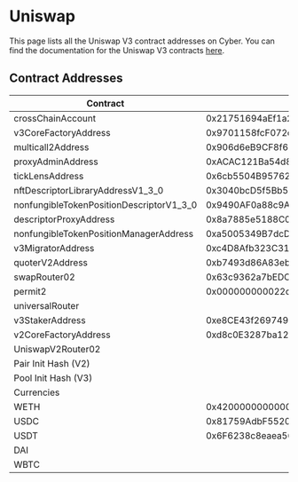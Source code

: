 # Uniswap

This page lists all the Uniswap V3 contract addresses on Cyber. You can find the documentation for the Uniswap V3 contracts [here](https://docs.uniswap.org/contracts/v3/overview).

## Contract Addresses

| Contract                                   | Address                                    |
|--------------------------------------------|--------------------------------------------|
| crossChainAccount                          | 0x21751694aEf1a2689e298248A298EBc3AD65Bc63 |
| v3CoreFactoryAddress                       | 0x9701158fcF072c6852FD83B54D237e0cf5910C08 |
| multicall2Address                          | 0x906d6eB9CF8f64e100e44f8f491b833a8d40B530 |
| proxyAdminAddress                          | 0xACAC121Ba54d891670094EE10f04c3429591e1C0 |
| tickLensAddress                            | 0x6cb5504B957625d01a88db4b27EAaFD5Ae4422b6 |
| nftDescriptorLibraryAddressV1_3_0          | 0x3040bcD5f5Bb55135ea883E0Ee397ebE324A57b7 |
| nonfungibleTokenPositionDescriptorV1_3_0   | 0x9490AF0a88c9AE07d425f59c462a9740C55Ef579 |
| descriptorProxyAddress                     | 0x8a7885e5188C0CEeb306e976E49272A1fFf0131d |
| nonfungibleTokenPositionManagerAddress     | 0xa5005349B7dcD9536832D97235675EF5Ae40f095 |
| v3MigratorAddress                          | 0xc4D8Afb323C316DD7c91ddd4f818d5aCCd0661E3 |
| quoterV2Address                            | 0xb7493d86A83eb7e4b57A3747013AaE82c907A58E |
| swapRouter02                               | 0x63c9362a7bEDC92Dec83433C15d623fbD3E1e5A9 |
| permit2                                    | 0x000000000022d473030f116ddee9f6b43ac78ba3 |
| universalRouter                            |                                            |
| v3StakerAddress                            | 0xe8CE43f2697491f2BF20DBC206F1cFde33F10FBa |
| v2CoreFactoryAddress                       | 0xd8c0E3287ba121925987baa85338B8A87574789E |
| UniswapV2Router02                          |                                            |
| Pair Init Hash (V2)                        |                                            |
| Pool Init Hash (V3)                        |                                            |
| Currencies                                 |                                            |
| WETH                                       | 0x4200000000000000000000000000000000000006 |
| USDC                                       | 0x81759AdbF5520aD94da10991DfA29Ff147d3337b |
| USDT                                       | 0x6F6238c8eaea56F54Df418823585d61FDD7DE5Da |
| DAI                                        |                                            |
| WBTC                                       |                                            |
